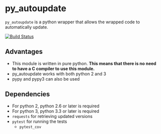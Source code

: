 # py\_autoupdate
`py_autoupdate` is a python wrapper that allows the wrapped code to automatically update.

[![Build Status](https://travis-ci.org/rlee287/py_autoupdate.svg?branch=develop)](https://travis-ci.org/rlee287/py_autoupdate)

## Advantages
 * This module is written in pure python. **This means that there is no need to have a C compiler to use this module.**
 * py\_autoupdate works with both python 2 and 3
 * pypy and pypy3 can also be used

## Dependencies
 * For python 2, python 2.6 or later is required
 * For python 3, python 3.3 or later is required
 * `requests` for retrieving updated versions
 * `pytest` for running the tests
   - `pytest_cov`
